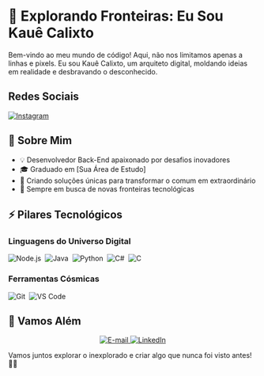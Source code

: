 

# 🌌 Explorando Fronteiras: Eu Sou Kauê Calixto

Bem-vindo ao meu mundo de código! Aqui, não nos limitamos apenas a linhas e pixels. Eu sou Kauê Calixto, um arquiteto digital, moldando ideias em realidade e desbravando o desconhecido.

## Redes Sociais
[![Instagram](https://img.shields.io/badge/Instagram-E4405F?style=for-the-badge&logo=instagram&logoColor=white)](https://www.instagram.com/kaue_ocalixto)


## 🚀 Sobre Mim

- 💡 Desenvolvedor Back-End apaixonado por desafios inovadores
- 🎓 Graduado em [Sua Área de Estudo]
- 🌟 Criando soluções únicas para transformar o comum em extraordinário
- 🚀 Sempre em busca de novas fronteiras tecnológicas

## ⚡ Pilares Tecnológicos

### Linguagens do Universo Digital

![Node.js](https://img.shields.io/badge/Node.js-E7ECEB?style=for-the-badge&logo=node.js&logoColor=53D9A2)&nbsp;
![Java](https://img.shields.io/badge/Java-ED8B00?style=for-the-badge&logo=openjdk&logoColor=white)&nbsp;
![Python](https://img.shields.io/badge/Python-3670A0?style=for-the-badge&logo=python&logoColor=ffdd54)&nbsp;
![C#](https://img.shields.io/badge/C%23-E7ECEB?style=for-the-badge&logo=c-sharp&logoColor=3D5A7A)&nbsp;
![C](https://img.shields.io/badge/C-00599C?style=for-the-badge&logo=c&logoColor=white)&nbsp;

### Ferramentas Cósmicas

![Git](https://img.shields.io/badge/Git-E7ECEB?style=for-the-badge&logo=git&logoColor=F05032)&nbsp;
![VS Code](https://img.shields.io/badge/VS%20Code-E7ECEB?style=for-the-badge&logo=visual-studio-code&logoColor=007ACC)&nbsp;

## 📌 Vamos Além

<div align="center">
  <p>
    <a href="mailto:kaue.santos.calixto@gmail.com">
      <img src="https://img.shields.io/badge/-email-020114?style=for-the-badge&amp;logo=microsoft-outlook&amp;logoColor=EBD03E&amp;color:FFF" alt="E-mail">
    </a>
    <a href="https://www.linkedin.com/in/kauescalixto">
      <img src="https://img.shields.io/badge/-LinkedIn-020114?style=for-the-badge&amp;logo=linkedin&amp;logoColor=EBD03E&amp;color:FFF" alt="LinkedIn">
    </a>
  </p>
</div>

Vamos juntos explorar o inexplorado e criar algo que nunca foi visto antes! 🚀✨
